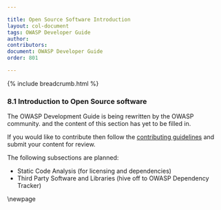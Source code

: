 ```yaml
---

title: Open Source Software Introduction
layout: col-document
tags: OWASP Developer Guide
author:
contributors:
document: OWASP Developer Guide
order: 801

---
```


{% include breadcrumb.html %}

### 8.1 Introduction to Open Source software

The OWASP Development Guide is being rewritten by the OWASP community.
and the content of this section has yet to be filled in.

If you would like to contribute then follow the
[contributing guidelines](https://github.com/OWASP/www-project-developer-guide/blob/main/contributing.md)
and submit your content for review.

The following subsections are planned:

* Static Code Analysis (for licensing and dependencies)
* Third Party Software and Libraries (hive off to OWASP Dependency Tracker)

\newpage
